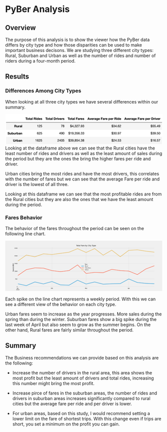 # PyBer Analysis

## Overview 

The purpose of this analysis is to show the viewer how the PyBer data differs by city type and how those disparities can be used to make important business decisons. We are studying three different city types: Rural, Suburban and Urban as well as the number of rides and number of riders during a four-month period. 

## Results 

### Differences Among City Types

When looking at all three city types we have several differences within our summary.

![summary_DataFrame](analysis/summary_DataFrame.png)
Looking at the dataframe above we can see that the Rural cities have the least number of rides and drivers as well as the least amount of sales during the period but they are the ones the bring the higher fares per ride and driver.

Urban cities bring the most rides and have the most drivers, this correlates with the number of fares but we can see that the average Fare per ride and driver is the lowest of all three. 

Looking at this dataframe we can see that the most profitable rides are from the Rural cities but they are also the ones that we have the least amount during the period.

### Fares Behavior

The behavior of the fares throughout the period can be seen on the following line chart.

![linechart](analysis/PyBer_fare_summary.png)


Each spike on the line chart represents a weekly period. With this we can see a different view of the behavior on each city type. 

Urban fares seem to increase as the year progresses. More sales during the spring than during the winter. Suburban fares show a big spike during the last week of April but also seem to grow as the summer begins. On the other hand, Rural fares are fairly similar throughout the period.

## Summary

The Business recommendations we can provide based on this analysis are the following:

- Increase the number of drivers in the rural area, this area shows the most profit but the least amount of drivers and total rides, increasing this number might bring the most profit.

- Increase pirce of fares in the suburban areas, the number of rides and drivers in suburban areas increases significantly compared to rural cities but the average fare per ride and per driver is lower.

- For urban areas, based on this study, I would recommend setting a lower limit on the fare of shortest trips. With this change even if trips are short, you set a minimum on the profit you can gain.  

